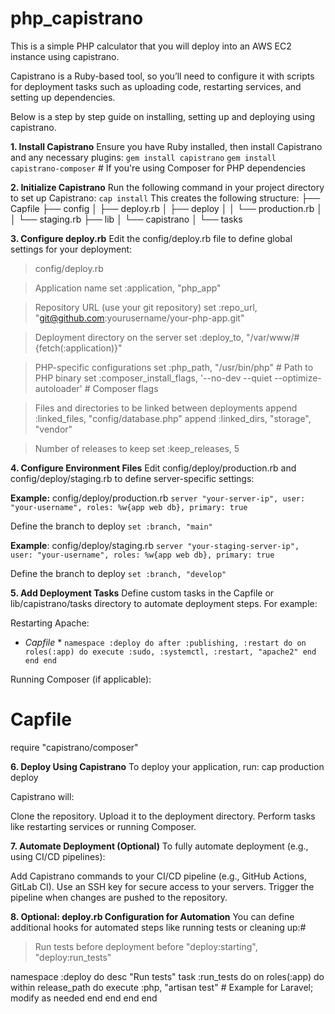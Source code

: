# php_capistrano
This is a simple PHP calculator that you will deploy into an AWS EC2 instance using capistrano.

Capistrano is a Ruby-based tool, so you’ll need to configure it with scripts for deployment tasks such as uploading code, restarting services, and setting up dependencies.

Below is a step by step guide on installing, setting up and deploying using capistrano.

**1. Install Capistrano**
Ensure you have Ruby installed, then install Capistrano and any necessary plugins:
`gem install capistrano`
`gem install capistrano-composer` # If you're using Composer for PHP dependencies


**2. Initialize Capistrano**
Run the following command in your project directory to set up Capistrano:
`cap install`
This creates the following structure:
├── Capfile
├── config
│   ├── deploy.rb
│   ├── deploy
│   │   └── production.rb
│   │   └── staging.rb
├── lib
│   └── capistrano
│       └── tasks


**3. Configure deploy.rb**
Edit the config/deploy.rb file to define global settings for your deployment:
>config/deploy.rb

>Application name
set :application, "php_app"

>Repository URL (use your git repository)
set :repo_url, "git@github.com:yourusername/your-php-app.git"

>Deployment directory on the server
set :deploy_to, "/var/www/#{fetch(:application)}"

>PHP-specific configurations
set :php_path, "/usr/bin/php" # Path to PHP binary
set :composer_install_flags, '--no-dev --quiet --optimize-autoloader' # Composer flags

>Files and directories to be linked between deployments
append :linked_files, "config/database.php"
append :linked_dirs, "storage", "vendor"

>Number of releases to keep
set :keep_releases, 5


**4. Configure Environment Files**
Edit config/deploy/production.rb and config/deploy/staging.rb to define server-specific settings:

**Example:** config/deploy/production.rb
`server "your-server-ip", user: "your-username", roles: %w{app web db}, primary: true`

Define the branch to deploy
`set :branch, "main"`

**Example**: config/deploy/staging.rb
`server "your-staging-server-ip", user: "your-username", roles: %w{app web db}, primary: true`

Define the branch to deploy
`set :branch, "develop"`


**5. Add Deployment Tasks**
Define custom tasks in the Capfile or lib/capistrano/tasks directory to automate deployment steps. For example:

Restarting Apache:
* *Capfile* *
`namespace :deploy do
  after :publishing, :restart do
    on roles(:app) do
      execute :sudo, :systemctl, :restart, "apache2"
    end
  end
end`


Running Composer (if applicable):
# Capfile
require "capistrano/composer"


**6. Deploy Using Capistrano**
To deploy your application, run:
cap production deploy

Capistrano will:

Clone the repository.
Upload it to the deployment directory.
Perform tasks like restarting services or running Composer.


**7. Automate Deployment (Optional)**
To fully automate deployment (e.g., using CI/CD pipelines):

Add Capistrano commands to your CI/CD pipeline (e.g., GitHub Actions, GitLab CI).
Use an SSH key for secure access to your servers.
Trigger the pipeline when changes are pushed to the repository.


**8. Optional: deploy.rb Configuration for Automation**
You can define additional hooks for automated steps like running tests or cleaning up:#

>Run tests before deployment
before "deploy:starting", "deploy:run_tests"

namespace :deploy do
  desc "Run tests"
  task :run_tests do
    on roles(:app) do
      within release_path do
        execute :php, "artisan test" # Example for Laravel; modify as needed
      end
    end
  end
end

